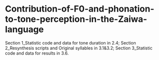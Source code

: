 # Contribution-of-F0-and-phonation-to-tone-perception-in-the-Zaiwa-language
Section 1_Statistic code and data for tone duration in 2.4;
Section 2_Resynthesis scripts and Original syllables in 3.1&3.2;
Section 3_Statistic code and data for results in 3.6.
